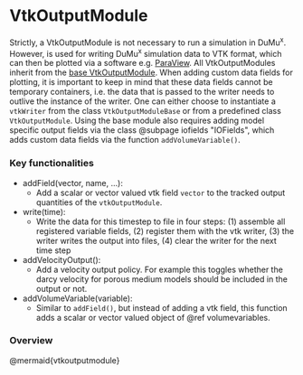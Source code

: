 # VtkOutputModule

Strictly, a VtkOutputModule is not necessary to run a simulation in DuMu<sup>x</sup>. However, is used for writing DuMu<sup>x</sup> simulation data to VTK format, which can then be plotted via a software e.g. [ParaView](https://www.paraview.org/). All VtkOutputModules inherit from the [base VtkOutputModule](https://git.iws.uni-stuttgart.de/dumux-repositories/dumux/-/blob/master/dumux/io/vtkoutputmodule.hh). When adding custom data fields for plotting, it is important to keep in mind that these data fields cannot be temporary containers, i.e. the data that is passed to the writer needs to outlive the instance of the writer. One can either choose to instantiate a `vtkWriter` from the class `VtkOutputModuleBase` or from a predefined class `VtkOutputModule`. Using the base module also requires adding model specific output fields via the class @subpage iofields "IOFields", which adds custom data fields via the function `addVolumeVariable()`.


### Key functionalities

* addField(vector, name, ...):
    - Add a scalar or vector valued vtk field `vector` to the tracked output quantities of the `vtkOutputModule`.
* write(time):
    - Write the data for this timestep to file in four steps: (1) assemble all registered variable fields, (2) register them with the vtk writer, (3) the writer writes the output into files, (4) clear the writer for the next time step
* addVelocityOutput():
    - Add a velocity output policy. For example this toggles whether the darcy velocity for porous medium models should be included in the output or not.
* addVolumeVariable(variable):
    - Similar to `addField()`, but instead of adding a vtk field, this function adds a scalar or vector valued object of @ref volumevariables.

### Overview

@mermaid{vtkoutputmodule}
